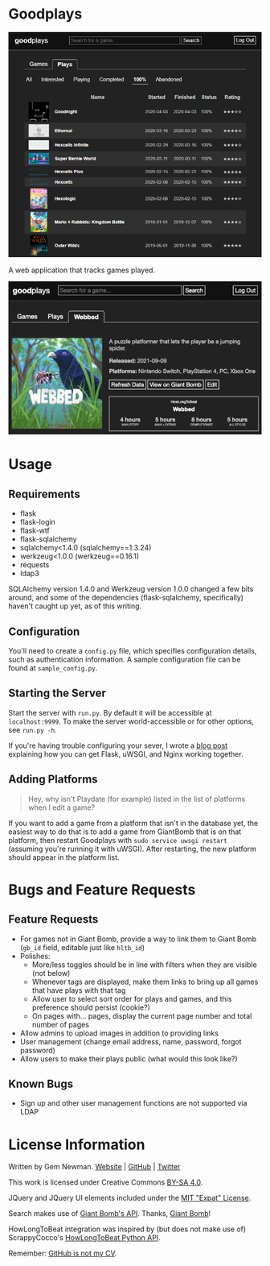 Goodplays
=========

![Screenshot](/screenshots/plays.png?raw=true)

A web application that tracks games played.

![Details](/screenshots/hltb.png?raw=true)

Usage
=====

Requirements
------------

* flask
* flask-login
* flask-wtf
* flask-sqlalchemy
* sqlalchemy<1.4.0 (sqlalchemy==1.3.24)
* werkzeug<1.0.0 (werkzeug==0.16.1)
* requests
* ldap3

SQLAlchemy version 1.4.0 and Werkzeug version 1.0.0 changed a few bits around, and some of
the dependencies (flask-sqlalchemy, specifically) haven't caught up yet, as of this
writing.

Configuration
-------------

You'll need to create a `config.py` file, which specifies configuration details, such as
authentication information. A sample configuration file can be found at `sample_config.py`.

Starting the Server
-------------------

Start the server with `run.py`. By default it will be accessible at `localhost:9999`. To
make the server world-accessible or for other options, see `run.py -h`.

If you're having trouble configuring your sever, I wrote a
[blog post](http://blog.spurll.com/2015/02/configuring-flask-uwsgi-and-nginx.html)
explaining how you can get Flask, uWSGI, and Nginx working together.

Adding Platforms
----------------

> Hey, why isn't Playdate (for example) listed in the list of platforms when I edit a game?

If you want to add a game from a platform that isn't in the database yet, the easiest way
to do that is to add a game from GiantBomb that is on that platform, then restart
Goodplays with `sudo service uwsgi restart` (assuming you're running it with uWSGI). After
restarting, the new platform should appear in the platform list.

Bugs and Feature Requests
=========================

Feature Requests
----------------

* For games not in Giant Bomb, provide a way to link them to Giant Bomb (`gb_id` field,
  editable just like `hltb_id`)
* Polishes:
    * More/less toggles should be in line with filters when they are visible (not below)
    * Whenever tags are displayed, make them links to bring up all games that have plays
      with that tag
    * Allow user to select sort order for plays and games, and this preference should
      persist (cookie?)
    * On pages with... pages, display the current page number and total number of pages
* Allow admins to upload images in addition to providing links
* User management (change email address, name, password, forgot password)
* Allow users to make their plays public (what would this look like?)

Known Bugs
----------

* Sign up and other user management functions are not supported via LDAP

License Information
===================

Written by Gem Newman. [Website](http://spurll.com) | [GitHub](https://github.com/spurll/) | [Twitter](https://twitter.com/spurll)

This work is licensed under Creative Commons [BY-SA 4.0](http://creativecommons.org/licenses/by-sa/4.0/).

JQuery and JQuery UI elements included under the [MIT "Expat" License](https://opensource.org/licenses/MIT).

Search makes use of [Giant Bomb's API](https://www.giantbomb.com/api/). Thanks, [Giant Bomb](https://www.giantbomb.com/)!

HowLongToBeat integration was inspired by (but does not make use of) ScrappyCocco's [HowLongToBeat Python API](https://github.com/ScrappyCocco/HowLongToBeat-PythonAPI).

Remember: [GitHub is not my CV](https://blog.jcoglan.com/2013/11/15/why-github-is-not-your-cv/).


